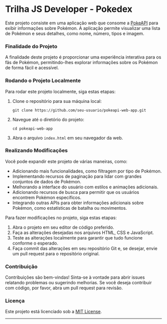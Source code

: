# Trilha JS Developer - Pokedex

Este projeto consiste em uma aplicação web que consome a [PokeAPI](https://pokeapi.co/) para exibir informações sobre Pokémon. A aplicação permite visualizar uma lista de Pokémon e seus detalhes, como nome, número, tipos e imagem.

### Finalidade do Projeto

A finalidade deste projeto é proporcionar uma experiência interativa para os fãs de Pokémon, permitindo-lhes explorar informações sobre os Pokémon de forma fácil e acessível.

### Rodando o Projeto Localmente

Para rodar este projeto localmente, siga estas etapas:

1. Clone o repositório para sua máquina local:

    ```
    git clone https://github.com/seu-usuario/pokeapi-web-app.git
    ```

2. Navegue até o diretório do projeto:

    ```
    cd pokeapi-web-app
    ```

3. Abra o arquivo `index.html` em seu navegador da web.

### Realizando Modificações

Você pode expandir este projeto de várias maneiras, como:

- Adicionando mais funcionalidades, como filtragem por tipo de Pokémon.
- Implementando recursos de paginação para lidar com grandes conjuntos de dados de Pokémon.
- Melhorando a interface do usuário com estilos e animações adicionais.
- Adicionando recursos de busca para permitir que os usuários encontrem Pokémon específicos.
- Integrando outras APIs para obter informações adicionais sobre Pokémon, como estatísticas de batalha ou movimentos.

Para fazer modificações no projeto, siga estas etapas:

1. Abra o projeto em seu editor de código preferido.
2. Faça as alterações desejadas nos arquivos HTML, CSS e JavaScript.
3. Teste as alterações localmente para garantir que tudo funcione conforme o esperado.
4. Faça commit das alterações em seu repositório Git e, se desejar, envie um pull request para o repositório original.

### Contribuição

Contribuições são bem-vindas! Sinta-se à vontade para abrir issues relatando problemas ou sugerindo melhorias. Se você deseja contribuir com código, por favor, abra um pull request para revisão.

### Licença

Este projeto está licenciado sob a [MIT License](LICENSE).

---


